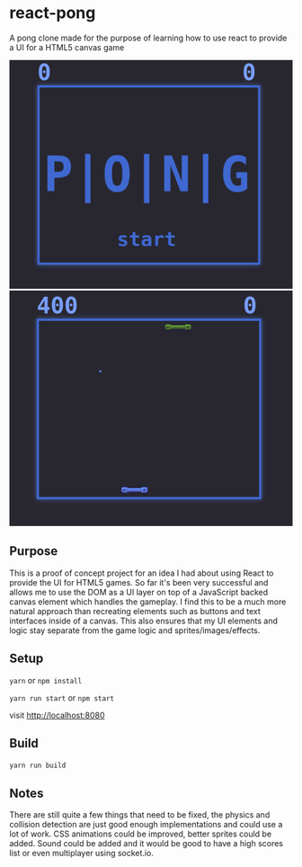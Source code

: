 # react-pong
A pong clone made for the purpose of learning how to use react to provide a UI for a HTML5 canvas game

![Splash Screen](https://github.com/pparke/react-pong/raw/master/doc/pong_intro.png)
![Splash Screen](https://github.com/pparke/react-pong/raw/master/doc/pong_gameplay.png)

## Purpose
This is a proof of concept project for an idea I had about using React to provide the UI for HTML5 games.
So far it's been very successful and allows me to use the DOM as a UI layer on top of a JavaScript backed
canvas element which handles the gameplay.  I find this to be a much more natural approach than recreating
elements such as buttons and text interfaces inside of a canvas.  This also ensures that my UI elements
and logic stay separate from the game logic and sprites/images/effects.

## Setup
```yarn``` or ```npm install```

```yarn run start``` or ```npm start```

visit [http://localhost:8080](http://localhost:8080)


## Build
```yarn run build```

## Notes
There are still quite a few things that need to be fixed, the physics and collision detection are just
good enough implementations and could use a lot of work.  CSS animations could be improved, better sprites
could be added.  Sound could be added and it would be good to have a high scores list or even multiplayer
using socket.io.
